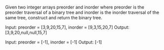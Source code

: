Given two integer arrays preorder and inorder where preorder is the preorder traversal of a binary tree and inorder is the inorder traversal of the same tree, construct and return the binary tree.

Input: preorder = [3,9,20,15,7], inorder = [9,3,15,20,7]
Output: [3,9,20,null,null,15,7]

Input: preorder = [-1], inorder = [-1]
Output: [-1]
